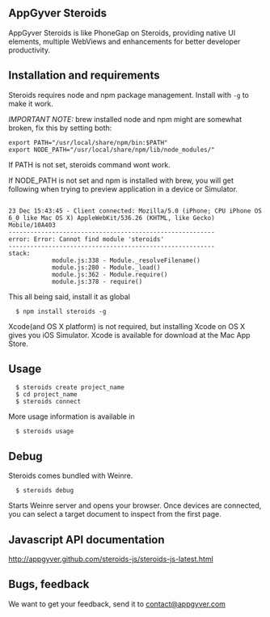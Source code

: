 AppGyver Steroids
-----------------

AppGyver Steroids is like PhoneGap on Steroids, providing native UI elements, multiple WebViews and enhancements for better developer productivity.


## Installation and requirements

Steroids requires node and npm package management. Install with ```-g``` to make it work.


*IMPORTANT NOTE:* brew installed node and npm might are somewhat broken, fix this by setting both:

```
export PATH="/usr/local/share/npm/bin:$PATH"
export NODE_PATH="/usr/local/share/npm/lib/node_modules/"
```

If PATH is not set, steroids command wont work.

If NODE_PATH is not set and npm is installed with brew, you will get following when trying to preview application in a device or Simulator.

```

23 Dec 15:43:45 - Client connected: Mozilla/5.0 (iPhone; CPU iPhone OS 6_0 like Mac OS X) AppleWebKit/536.26 (KHTML, like Gecko) Mobile/10A403
---------------------------------------------------------
error: Error: Cannot find module 'steroids'
---------------------------------------------------------
stack: 
            module.js:338 - Module._resolveFilename()
            module.js:280 - Module._load()
            module.js:362 - Module.require()
            module.js:378 - require()
```



This all being said, install it as global 

```
  $ npm install steroids -g
```

Xcode(and OS X platform) is not required, but installing Xcode on OS X gives you iOS Simulator. Xcode is available for download at the Mac App Store.


## Usage

```
  $ steroids create project_name
  $ cd project_name
  $ steroids connect
```

More usage information is available in

```
  $ steroids usage
```

## Debug

Steroids comes bundled with Weinre.

```
  $ steroids debug
```

Starts Weinre server and opens your browser.  Once devices are connected, you can select a target document to inspect from the first page.


## Javascript API documentation

http://appgyver.github.com/steroids-js/steroids-js-latest.html


## Bugs, feedback

We want to get your feedback, send it to contact@appgyver.com
